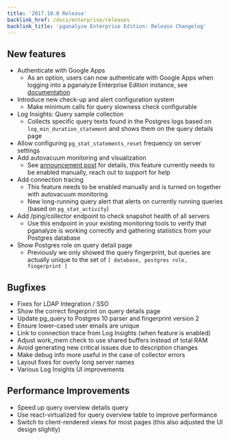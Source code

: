 ```yaml
---
title: '2017.10.0 Release'
backlink_href: /docs/enterprise/releases
backlink_title: 'pganalyze Enterprise Edition: Release Changelog'
---
```


## New features

- Authenticate with Google Apps
  - As an option, users can now authenticate with Google Apps when logging into
    a pganalyze Enterprise Edition instance, see [documentation](/docs/enterprise/google-auth)
- Introduce new check-up and alert configuration system
  - Make minimum calls for query slowness check configurable
- Log Insights: Query sample collection
  - Collects specific query texts found in the Postgres logs based on `log_min_duration_statement`
    and shows them on the query details page
- Allow configuring `pg_stat_statements_reset` frequency on server settings
- Add autovacuum monitoring and visualization
  - See [announcement post](/blog/visualizing-and-tuning-postgres-autovacuum) for details,
    this feature currently needs to be enabled manually, reach out to support for help
- Add connection tracing
  - This feature needs to be enabled manually and is turned on together with autovacuum monitoring
  - New long-running query alert that alerts on currently running queries (based on `pg_stat_activity`)
- Add /ping/collector endpoint to check snapshot health of all servers
  - Use this endpoint in your existing monitoring tools to verify that pganalyze
    is working correctly and gathering statistics from your Postgres database
- Show Postgres role on query detail page
  - Previously we only showed the query fingerprint, but queries are actually
    unique to the set of `[ database, postgres role, fingerprint ]`


## Bugfixes

- Fixes for LDAP Integration / SSO
- Show the correct fingerprint on query details page
- Update pg_query to Postgres 10 parser and fingerprint version 2
- Ensure lower-cased user emails are unique
- Link to connection trace from Log Insights (when feature is enabled)
- Adjust work_mem check to use shared buffers instead of total RAM
- Avoid generating new critical issues due to description changes
- Make debug info more useful in the case of collector errors
- Layout fixes for overly long server names
- Various Log Insights UI improvements


## Performance Improvements

- Speed up query overview details query
- Use react-virtualized for query overview table to improve performance
- Switch to client-rendered views for most pages (this also adjusted the UI design slightly)
